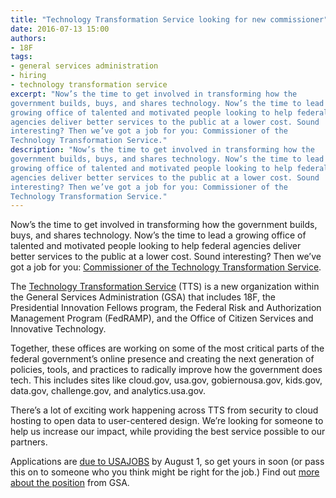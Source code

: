 ```yaml
---
title: "Technology Transformation Service looking for new commissioner"
date: 2016-07-13 15:00
authors:
- 18F
tags:
- general services administration
- hiring
- technology transformation service
excerpt: "Now’s the time to get involved in transforming how the
government builds, buys, and shares technology. Now’s the time to lead a
growing office of talented and motivated people looking to help federal
agencies deliver better services to the public at a lower cost. Sound
interesting? Then we’ve got a job for you: Commissioner of the
Technology Transformation Service."
description: "Now’s the time to get involved in transforming how the
government builds, buys, and shares technology. Now’s the time to lead a
growing office of talented and motivated people looking to help federal
agencies deliver better services to the public at a lower cost. Sound
interesting? Then we’ve got a job for you: Commissioner of the
Technology Transformation Service."
---
```

Now’s the time to get involved in transforming how the government
builds, buys, and shares technology. Now’s the time to lead a growing
office of talented and motivated people looking to help federal agencies
deliver better services to the public at a lower cost. Sound
interesting? Then we’ve got a job for you: [Commissioner of the
Technology Transformation
Service](https://www.usajobs.gov/GetJob/ViewDetails/444223600/).

The [Technology Transformation
Service](https://18f.gsa.gov/2016/05/03/delivering-the-next-generation-of-digital-government/)
(TTS) is a new organization within the General Services Administration
(GSA) that includes 18F, the Presidential Innovation Fellows program,
the Federal Risk and Authorization Management Program (FedRAMP), and the
Office of Citizen Services and Innovative Technology.

Together, these offices are working on some of the most critical parts
of the federal government’s online presence and creating the next
generation of policies, tools, and practices to radically improve how
the government does tech. This includes sites like cloud.gov, usa.gov,
gobiernousa.gov, kids.gov, data.gov, challenge.gov, and
analytics.usa.gov.

There’s a lot of exciting work happening across TTS from security to
cloud hosting to open data to user-centered design. We’re looking for
someone to help us increase our impact, while providing the best service
possible to our partners.

Applications are [due to
USAJOBS](https://www.usajobs.gov/GetJob/ViewDetails/444223600/) by August 1, so get yours in soon (or pass this on to someone who you think might
be right for the job.) Find out [more about the
position](http://www.gsa.gov/portal/content/139026) from GSA.
